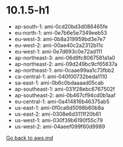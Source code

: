 
 # 10.1.5-h1
- ap-south-1: ami-0cd20bd3d086465fe
- eu-north-1: ami-0e7b6e5e7349eeb53
- eu-west-3: ami-0b8a319959bd3e7e7
- eu-west-2: ami-00ae40c2a2312b11c
- eu-west-1: ami-0e7d693c0e72ad111
- ap-northeast-3: ami-06d9fc8067581a1a0
- ap-northeast-2: ami-09d249bc9cf65637a
- ap-northeast-1: ami-0caae99aa1c73fbb2
- ca-central-1: ami-040f00732beda1110
- sa-east-1: ami-0b6c0bdaaaad05cab
- ap-southeast-1: ami-031f28ebc6767502f
- ap-southeast-2: ami-0b467cf94cd0b1aaf
- eu-central-1: ami-0a414816b46375ab5
- us-east-1: ami-0f0ca6d5098b60b8a
- us-east-2: ami-0308e6d3111f20b61
- us-west-1: ami-030f39b6190f55c79
- us-west-2: ami-04aeef099f60d9989

[Go back to aws.md](../../aws.md) 
